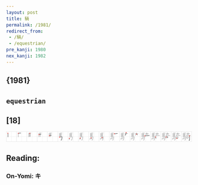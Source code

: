 ```yaml
---
layout: post
title: 騎
permalink: /1981/
redirect_from:
 - /騎/
 - /equestrian/
pre_kanji: 1980
nex_kanji: 1982
---
```


## {1981}

## `equestrian`

## [18]

<div class="stroke"><img src="../images/E9A88E.png" /></div>

## Reading:

### On-Yomi: キ
